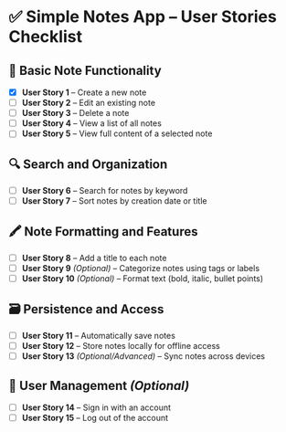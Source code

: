 # ✅ Simple Notes App – User Stories Checklist

## 📄 Basic Note Functionality

- [x] **User Story 1** – Create a new note
- [ ] **User Story 2** – Edit an existing note
- [ ] **User Story 3** – Delete a note
- [ ] **User Story 4** – View a list of all notes
- [ ] **User Story 5** – View full content of a selected note

## 🔍 Search and Organization

- [ ] **User Story 6** – Search for notes by keyword
- [ ] **User Story 7** – Sort notes by creation date or title

## 🖍️ Note Formatting and Features

- [ ] **User Story 8** – Add a title to each note
- [ ] **User Story 9** *(Optional)* – Categorize notes using tags or labels
- [ ] **User Story 10** *(Optional)* – Format text (bold, italic, bullet points)

## 🗃️ Persistence and Access

- [ ] **User Story 11** – Automatically save notes
- [ ] **User Story 12** – Store notes locally for offline access
- [ ] **User Story 13** *(Optional/Advanced)* – Sync notes across devices

## 🔐 User Management *(Optional)*

- [ ] **User Story 14** – Sign in with an account
- [ ] **User Story 15** – Log out of the account
